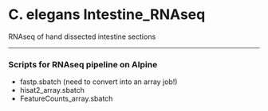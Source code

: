 # C. elegans Intestine_RNAseq
RNAseq of hand dissected intestine sections

---

### Scripts for RNAseq pipeline on Alpine

- fastp.sbatch (need to convert into an array job!)
- hisat2_array.sbatch
- FeatureCounts_array.sbatch
